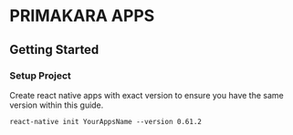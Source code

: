 # PRIMAKARA APPS

## Getting Started

### Setup Project

Create react native apps with exact version to ensure you have the same version within this guide.

```
react-native init YourAppsName --version 0.61.2
```

